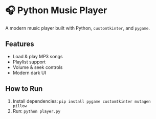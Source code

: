 # 🎧 Python Music Player

A modern music player built with Python, `customtkinter`, and `pygame`.

## Features
- Load & play MP3 songs
- Playlist support
- Volume & seek controls
- Modern dark UI

## How to Run
1. Install dependencies: `pip install pygame customtkinter mutagen pillow`
2. Run: `python player.py`
